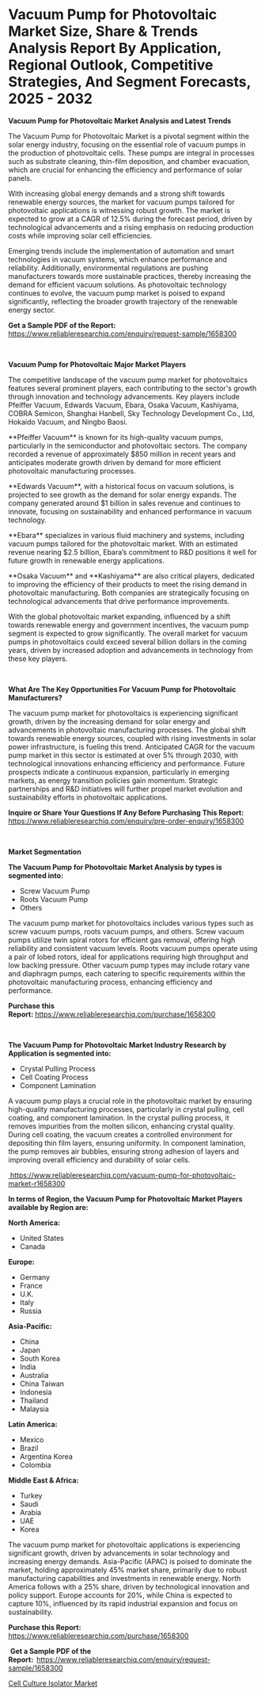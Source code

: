 <p><h1>Vacuum Pump for Photovoltaic Market Size, Share & Trends Analysis Report By Application, Regional Outlook, Competitive Strategies, And Segment Forecasts, 2025 - 2032</h1></p><p><strong>Vacuum Pump for Photovoltaic Market Analysis and Latest Trends</strong></p>
<p><p>The Vacuum Pump for Photovoltaic Market is a pivotal segment within the solar energy industry, focusing on the essential role of vacuum pumps in the production of photovoltaic cells. These pumps are integral in processes such as substrate cleaning, thin-film deposition, and chamber evacuation, which are crucial for enhancing the efficiency and performance of solar panels. </p><p>With increasing global energy demands and a strong shift towards renewable energy sources, the market for vacuum pumps tailored for photovoltaic applications is witnessing robust growth. The market is expected to grow at a CAGR of 12.5% during the forecast period, driven by technological advancements and a rising emphasis on reducing production costs while improving solar cell efficiencies. </p><p>Emerging trends include the implementation of automation and smart technologies in vacuum systems, which enhance performance and reliability. Additionally, environmental regulations are pushing manufacturers towards more sustainable practices, thereby increasing the demand for efficient vacuum solutions. As photovoltaic technology continues to evolve, the vacuum pump market is poised to expand significantly, reflecting the broader growth trajectory of the renewable energy sector.</p></p>
<p><strong>Get a Sample PDF of the Report:&nbsp;</strong> <a href="https://www.reliableresearchiq.com/enquiry/request-sample/1658300?utm_campaign=2292&utm_medium=2&utm_source=Github&utm_content=ia&utm_term=23032025&utm_id=vacuum-pump-for-photovoltaic">https://www.reliableresearchiq.com/enquiry/request-sample/1658300</a></p>
<p>&nbsp;</p>
<p><strong>Vacuum Pump for Photovoltaic Major Market Players</strong></p>
<p><p>The competitive landscape of the vacuum pump market for photovoltaics features several prominent players, each contributing to the sector's growth through innovation and technology advancements. Key players include Pfeiffer Vacuum, Edwards Vacuum, Ebara, Osaka Vacuum, Kashiyama, COBRA Semicon, Shanghai Hanbell, Sky Technology Development Co., Ltd, Hokaido Vacuum, and Ningbo Baosi.</p><p>**Pfeiffer Vacuum** is known for its high-quality vacuum pumps, particularly in the semiconductor and photovoltaic sectors. The company recorded a revenue of approximately $850 million in recent years and anticipates moderate growth driven by demand for more efficient photovoltaic manufacturing processes.</p><p>**Edwards Vacuum**, with a historical focus on vacuum solutions, is projected to see growth as the demand for solar energy expands. The company generated around $1 billion in sales revenue and continues to innovate, focusing on sustainability and enhanced performance in vacuum technology.</p><p>**Ebara** specializes in various fluid machinery and systems, including vacuum pumps tailored for the photovoltaic market. With an estimated revenue nearing $2.5 billion, Ebara’s commitment to R&D positions it well for future growth in renewable energy applications.</p><p>**Osaka Vacuum** and **Kashiyama** are also critical players, dedicated to improving the efficiency of their products to meet the rising demand in photovoltaic manufacturing. Both companies are strategically focusing on technological advancements that drive performance improvements.</p><p>With the global photovoltaic market expanding, influenced by a shift towards renewable energy and government incentives, the vacuum pump segment is expected to grow significantly. The overall market for vacuum pumps in photovoltaics could exceed several billion dollars in the coming years, driven by increased adoption and advancements in technology from these key players.</p></p>
<p>&nbsp;</p>
<p><strong>What Are The Key Opportunities For Vacuum Pump for Photovoltaic Manufacturers?</strong></p>
<p><p>The vacuum pump market for photovoltaics is experiencing significant growth, driven by the increasing demand for solar energy and advancements in photovoltaic manufacturing processes. The global shift towards renewable energy sources, coupled with rising investments in solar power infrastructure, is fueling this trend. Anticipated CAGR for the vacuum pump market in this sector is estimated at over 5% through 2030, with technological innovations enhancing efficiency and performance. Future prospects indicate a continuous expansion, particularly in emerging markets, as energy transition policies gain momentum. Strategic partnerships and R&D initiatives will further propel market evolution and sustainability efforts in photovoltaic applications.</p></p>
<p><strong>Inquire or Share Your Questions If Any Before Purchasing This Report:</strong> <a href="https://www.reliableresearchiq.com/enquiry/pre-order-enquiry/1658300?utm_campaign=2292&utm_medium=2&utm_source=Github&utm_content=ia&utm_term=23032025&utm_id=vacuum-pump-for-photovoltaic">https://www.reliableresearchiq.com/enquiry/pre-order-enquiry/1658300</a></p>
<p>&nbsp;</p>
<p><strong>Market Segmentation</strong></p>
<p><strong>The Vacuum Pump for Photovoltaic Market Analysis by types is segmented into:</strong></p>
<p><ul><li>Screw Vacuum Pump</li><li>Roots Vacuum Pump</li><li>Others</li></ul></p>
<p><p>The vacuum pump market for photovoltaics includes various types such as screw vacuum pumps, roots vacuum pumps, and others. Screw vacuum pumps utilize twin spiral rotors for efficient gas removal, offering high reliability and consistent vacuum levels. Roots vacuum pumps operate using a pair of lobed rotors, ideal for applications requiring high throughput and low backing pressure. Other vacuum pump types may include rotary vane and diaphragm pumps, each catering to specific requirements within the photovoltaic manufacturing process, enhancing efficiency and performance.</p></p>
<p><strong>Purchase this Report:&nbsp;</strong><a href="https://www.reliableresearchiq.com/purchase/1658300?utm_campaign=2292&utm_medium=2&utm_source=Github&utm_content=ia&utm_term=23032025&utm_id=vacuum-pump-for-photovoltaic">https://www.reliableresearchiq.com/purchase/1658300</a></p>
<p>&nbsp;</p>
<p><strong>The Vacuum Pump for Photovoltaic Market Industry Research by Application is segmented into:</strong></p>
<p><ul><li>Crystal Pulling Process</li><li>Cell Coating Process</li><li>Component Lamination</li></ul></p>
<p><p>A vacuum pump plays a crucial role in the photovoltaic market by ensuring high-quality manufacturing processes, particularly in crystal pulling, cell coating, and component lamination. In the crystal pulling process, it removes impurities from the molten silicon, enhancing crystal quality. During cell coating, the vacuum creates a controlled environment for depositing thin film layers, ensuring uniformity. In component lamination, the pump removes air bubbles, ensuring strong adhesion of layers and improving overall efficiency and durability of solar cells.</p></p>
<p><a href="https://www.reliableresearchiq.com/vacuum-pump-for-photovoltaic-market-r1658300?utm_campaign=2292&utm_medium=2&utm_source=Github&utm_content=ia&utm_term=23032025&utm_id=vacuum-pump-for-photovoltaic">&nbsp;https://www.reliableresearchiq.com/vacuum-pump-for-photovoltaic-market-r1658300</a></p>
<p><strong>In terms of Region, the Vacuum Pump for Photovoltaic Market Players available by Region are:</strong></p>
<p>
    <p> <strong> North America: </strong>
        <ul>
            <li>United States</li>
            <li>Canada</li>
        </ul>
        </p> 
    <p> <strong> Europe: </strong>
        <ul>
            <li>Germany</li>
            <li>France</li>
            <li>U.K.</li>
            <li>Italy</li>
            <li>Russia</li>
        </ul>
        </p> 
    <p> <strong> Asia-Pacific: </strong>
        <ul>
            <li>China</li>
            <li>Japan</li>
            <li>South Korea</li>
            <li>India</li>
            <li>Australia</li>
            <li>China Taiwan</li>
            <li>Indonesia</li>
            <li>Thailand</li>
            <li>Malaysia</li>
        </ul>
        </p> 
    <p> <strong> Latin America: </strong>
        <ul>
            <li>Mexico</li>
            <li>Brazil</li>
            <li>Argentina Korea</li>
            <li>Colombia</li>
        </ul>
        </p> 
    <p> <strong> Middle East & Africa: </strong>
        <ul>
            <li>Turkey</li>
            <li>Saudi</li>
            <li>Arabia</li>
            <li>UAE</li>
            <li>Korea</li>
        </ul>
    </p>
    </p>
<p><p>The vacuum pump market for photovoltaic applications is experiencing significant growth, driven by advancements in solar technology and increasing energy demands. Asia-Pacific (APAC) is poised to dominate the market, holding approximately 45% market share, primarily due to robust manufacturing capabilities and investments in renewable energy. North America follows with a 25% share, driven by technological innovation and policy support. Europe accounts for 20%, while China is expected to capture 10%, influenced by its rapid industrial expansion and focus on sustainability.</p></p>
<p><strong>Purchase this Report: </strong><a href="https://www.reliableresearchiq.com/purchase/1658300?utm_campaign=2292&utm_medium=2&utm_source=Github&utm_content=ia&utm_term=23032025&utm_id=vacuum-pump-for-photovoltaic">https://www.reliableresearchiq.com/purchase/1658300</a></p>
<p>&nbsp;<strong>Get a Sample PDF of the Report:&nbsp;&nbsp;</strong><a href="https://www.reliableresearchiq.com/enquiry/request-sample/1658300?utm_campaign=2292&utm_medium=2&utm_source=Github&utm_content=ia&utm_term=23032025&utm_id=vacuum-pump-for-photovoltaic">https://www.reliableresearchiq.com/enquiry/request-sample/1658300</a></p>
<p><strong></strong></p>
<p><p><a href="https://github.com/skerretflossie9297/Market-Research-Report-List-1/blob/main/cell-culture-isolator-market.md?utm_campaign=2292&utm_medium=2&utm_source=Github&utm_content=ia&utm_term=23032025&utm_id=vacuum-pump-for-photovoltaic">Cell Culture Isolator Market</a></p></p>